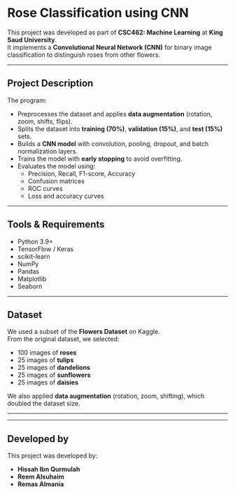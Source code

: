 # Rose Classification using CNN

This project was developed as part of **CSC462: Machine Learning** at **King Saud University**.  
It implements a **Convolutional Neural Network (CNN)** for binary image classification to distinguish roses from other flowers.

---

## Project Description

The program:

- Preprocesses the dataset and applies **data augmentation** (rotation, zoom, shifts, flips).  
- Splits the dataset into **training (70%)**, **validation (15%)**, and **test (15%)** sets.  
- Builds a **CNN model** with convolution, pooling, dropout, and batch normalization layers.  
- Trains the model with **early stopping** to avoid overfitting.  
- Evaluates the model using:
  - Precision, Recall, F1-score, Accuracy  
  - Confusion matrices  
  - ROC curves  
  - Loss and accuracy curves

---

## Tools & Requirements

- Python 3.9+
- TensorFlow / Keras
- scikit-learn
- NumPy
- Pandas
- Matplotlib
- Seaborn

---

## Dataset

We used a subset of the **Flowers Dataset** on Kaggle.  
From the original dataset, we selected:

- 100 images of **roses**
- 25 images of **tulips**
- 25 images of **dandelions**
- 25 images of **sunflowers**
- 25 images of **daisies**

We also applied **data augmentation** (rotation, zoom, shifting), which doubled the dataset size.

---


---

## Developed by

This project was developed by:

- **Hissah Ibn Qurmulah**  
- **Reem Alsuhaim**  
- **Remas Almania**


